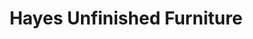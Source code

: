 ---
title: "Hayes Unfinished Furniture"
url: /brewer/hayes-unfinished-furniture/
shop: furniture
---